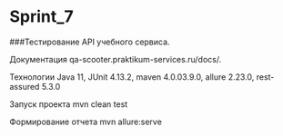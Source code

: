 # Sprint_7

###Тестирование API учебного сервиса. 

Документация qa-scooter.praktikum-services.ru/docs/.

Технологии Java 11, JUnit 4.13.2, maven 4.0.03.9.0, allure 2.23.0, rest-assured 5.3.0

Запуск проекта mvn clean test

Формирование отчета mvn allure:serve

